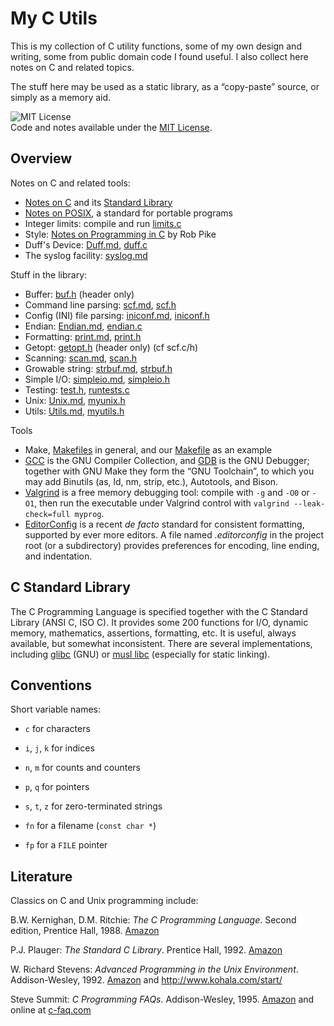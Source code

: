 # My C Utils

This is my collection of C utility functions,
some of my own design and writing, some from
public domain code I found useful.
I also collect here notes on C and related topics.

The stuff here may be used as a static library,
as a “copy-paste” source, or simply as a memory aid.

![MIT License](https://img.shields.io/badge/License-MIT-blue.svg)  
Code and notes available under the [MIT License](LICENSE).

## Overview

Notes on C and related tools:

- [Notes on C](doc/C.md) and its [Standard Library](doc/CLib.md)
- [Notes on POSIX](doc/POSIX.md), a standard for portable programs
- Integer limits: compile and run [limits.c](src/limits.c)
- Style: [Notes on Programming in C](doc/PikeStyle.md) by Rob Pike
- Duff's Device: [Duff.md](doc/Duff.md), [duff.c](src/duff.c)
- The syslog facility: [syslog.md](doc/syslog.md)

Stuff in the library:

- Buffer: [buf.h](src/buf.h) (header only)
- Command line parsing: [scf.md](doc/scf.md), [scf.h](src/scf.h)
- Config (INI) file parsing: [iniconf.md](doc/iniconf.md), [iniconf.h](src/iniconf.h)
- Endian: [Endian.md](doc/Endian.md), [endian.c](src/endian.c)
- Formatting: [print.md](doc/print.md), [print.h](src/print.h)
- Getopt: [getopt.h](src/getopt.h) (header only) (cf scf.c/h)
- Scanning: [scan.md](doc/scan.md), [scan.h](src/scan.h)
- Growable string: [strbuf.md](doc/strbuf.md), [strbuf.h](src/strbuf.h)
- Simple I/O: [simpleio.md](doc/simpleio.md), [simpleio.h](src/simpleio.h)
- Testing: [test.h](src/test.h), [runtests.c](src/runtests.c)
- Unix: [Unix.md](doc/Unix.md), [myunix.h](src/myunix.h)
- Utils: [Utils.md](doc/Utils.md), [myutils.h](src/myutils.h)

Tools

- Make, [Makefiles](doc/Makefiles.md) in general,
  and our [Makefile](./Makefile) as an example
- [GCC](doc/GCC.md) is the GNU Compiler Collection,
  and [GDB](doc/GDB.md) is the GNU Debugger; together with
  GNU Make they form the “GNU Toolchain”, to which you may
  add Binutils (as, ld, nm, strip, etc.), Autotools, and Bison.
- [Valgrind](https://www.valgrind.org) is a free memory debugging tool:
  compile with `-g` and `-O0` or `-O1`, then run the executable
  under Valgrind control with `valgrind --leak-check=full myprog`.
- [EditorConfig](https://editorconfig.org) is a recent *de facto*
  standard for consistent formatting, supported by ever more editors.
  A file named *.editorconfig* in the project root (or a subdirectory)
  provides preferences for encoding, line ending, and indentation.

## C Standard Library

The C Programming Language is specified together
with the C Standard Library (ANSI C, ISO C).
It provides some 200 functions for I/O, dynamic
memory, mathematics, assertions, formatting, etc.
It is useful, always available, but somewhat
inconsistent.
There are several implementations, including
[glibc](https://www.gnu.org/software/libc/) (GNU)
or [musl libc](https://musl.libc.org/) (especially
for static linking).

## Conventions

Short variable names:

- `c` for characters
- `i`, `j`, `k` for indices
- `n`, `m` for counts and counters
- `p`, `q` for pointers
- `s`, `t`, `z` for zero-terminated strings

- `fn` for a filename (`const char *`)
- `fp` for a `FILE` pointer

## Literature

Classics on C and Unix programming include:

B.W. Kernighan, D.M. Ritchie: *The C Programming Language*.
Second edition, Prentice Hall, 1988.
[Amazon](https://www.amazon.com/dp/0131103628)

P.J. Plauger: *The Standard C Library*. Prentice Hall, 1992.
[Amazon](https://www.amazon.com/dp/0131315099)

W. Richard Stevens: *Advanced Programming in the Unix
Environment*. Addison-Wesley, 1992.
[Amazon](https://www.amazon.com/dp/0201563177) and
<http://www.kohala.com/start/>

Steve Summit:
*C Programming FAQs*. Addison-Wesley, 1995.
[Amazon](https://www.amazon.com/dp/0201845199)
and online at [c-faq.com](http://c-faq.com/)

